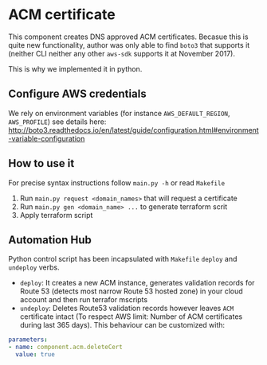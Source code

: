 # ACM certificate

This component creates DNS approved ACM certificates. Becasue this is quite new functionality, author was only able to find `boto3` that supports it (neither CLI neither any other `aws-sdk` supports it at November 2017).

This is why we implemented it in python.

## Configure AWS credentials

We rely on environment variables (for instance `AWS_DEFAULT_REGION`, `AWS_PROFILE`) see details here: http://boto3.readthedocs.io/en/latest/guide/configuration.html#environment-variable-configuration

## How to use it

For precise syntax instructions follow `main.py -h` or read `Makefile`

1. Run `main.py request <domain_names>`  that will request a certificate
2. Run `main.py gen <domain_name> ...` to generate terraform scrit
3. Apply terraform script

## Automation Hub

Python control script has been incapsulated with `Makefile` `deploy` and `undeploy` verbs.
* `deploy`: It creates a new ACM instance, generates validation records for Route 53 (detects most narrow Route 53 hosted zone) in your cloud account and then run terrafor mscripts
* `undeploy`: Deletes Route53 validation records however leaves `ACM` certificate intact (To respect AWS limit: Number of ACM certificates during last 365 days). This behaviour can be customized with:
```yaml
parameters:
- name: component.acm.deleteCert
  value: true
```
